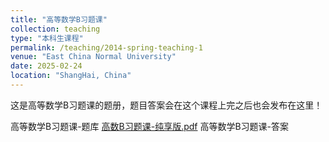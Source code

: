```yaml
---
title: "高等数学B习题课"
collection: teaching
type: "本科生课程"
permalink: /teaching/2014-spring-teaching-1
venue: "East China Normal University"
date: 2025-02-24
location: "ShangHai, China"
---
```


这是高等数学B习题课的题册，题目答案会在这个课程上完之后也会发布在这里！

高等数学B习题课-题库
[高数B习题课-纯享版.pdf](../files/高数B习题课-纯享版.pdf)
高等数学B习题课-答案
